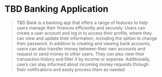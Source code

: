 # TBD Banking Application
> TBD Bank is a banking app that offers a range of features to help users manage their finances efficiently and securely. Users can create a user account and log in to access their profile, where they can view and update their information, including the option to change their password. In addition to creating and viewing bank accounts, users can also transfer money between their own accounts and request or send money to other users. They can also view their transaction history and filter it by income or expense. Additionally, users can stay informed about incoming money requests through their notifications and easily process them as needed

